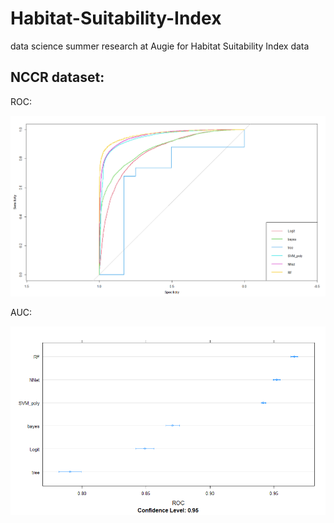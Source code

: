 # Habitat-Suitability-Index
data science summer research at Augie for Habitat Suitability Index data

## NCCR dataset:
ROC:

![NCCR ROC](https://github.com/Rubp-007/Habitat-Suitability-Index/blob/master/nccr_PCA_ROC_all.png)


AUC:

![NCCR AUC](https://github.com/Rubp-007/Habitat-Suitability-Index/blob/master/nccr_PCA_ROC_all_bar.png)
